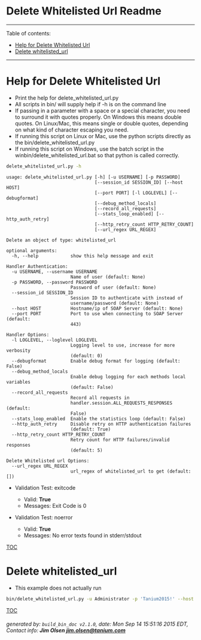 Delete Whitelisted Url Readme
===========================

---------------------------
<a name='toc'>Table of contents:</a>

  * [Help for Delete Whitelisted Url](#user-content-help-for-delete-whitelisted-url)
  * [Delete whitelisted_url](#user-content-delete-whitelisted_url)

---------------------------

# Help for Delete Whitelisted Url

  * Print the help for delete_whitelisted_url.py
  * All scripts in bin/ will supply help if -h is on the command line
  * If passing in a parameter with a space or a special character, you need to surround it with quotes properly. On Windows this means double quotes. On Linux/Mac, this means single or double quotes, depending on what kind of character escaping you need.
  * If running this script on Linux or Mac, use the python scripts directly as the bin/delete_whitelisted_url.py
  * If running this script on Windows, use the batch script in the winbin/delete_whitelisted_url.bat so that python is called correctly.

```bash
delete_whitelisted_url.py -h
```

```
usage: delete_whitelisted_url.py [-h] [-u USERNAME] [-p PASSWORD]
                                 [--session_id SESSION_ID] [--host HOST]
                                 [--port PORT] [-l LOGLEVEL] [--debugformat]
                                 [--debug_method_locals]
                                 [--record_all_requests]
                                 [--stats_loop_enabled] [--http_auth_retry]
                                 [--http_retry_count HTTP_RETRY_COUNT]
                                 [--url_regex URL_REGEX]

Delete an object of type: whitelisted_url

optional arguments:
  -h, --help            show this help message and exit

Handler Authentication:
  -u USERNAME, --username USERNAME
                        Name of user (default: None)
  -p PASSWORD, --password PASSWORD
                        Password of user (default: None)
  --session_id SESSION_ID
                        Session ID to authenticate with instead of
                        username/password (default: None)
  --host HOST           Hostname/ip of SOAP Server (default: None)
  --port PORT           Port to use when connecting to SOAP Server (default:
                        443)

Handler Options:
  -l LOGLEVEL, --loglevel LOGLEVEL
                        Logging level to use, increase for more verbosity
                        (default: 0)
  --debugformat         Enable debug format for logging (default: False)
  --debug_method_locals
                        Enable debug logging for each methods local variables
                        (default: False)
  --record_all_requests
                        Record all requests in
                        handler.session.ALL_REQUESTS_RESPONSES (default:
                        False)
  --stats_loop_enabled  Enable the statistics loop (default: False)
  --http_auth_retry     Disable retry on HTTP authentication failures
                        (default: True)
  --http_retry_count HTTP_RETRY_COUNT
                        Retry count for HTTP failures/invalid responses
                        (default: 5)

Delete Whitelisted url Options:
  --url_regex URL_REGEX
                        url_regex of whitelisted_url to get (default: [])
```

  * Validation Test: exitcode
    * Valid: **True**
    * Messages: Exit Code is 0

  * Validation Test: noerror
    * Valid: **True**
    * Messages: No error texts found in stderr/stdout



[TOC](#user-content-toc)


# Delete whitelisted_url

  * This example does not actually run

```bash
bin/delete_whitelisted_url.py -u Administrator -p 'Tanium2015!' --host 10.0.1.240 --port 443 --loglevel 1 --id 123456
```



[TOC](#user-content-toc)


###### generated by: `build_bin_doc v2.1.0`, date: Mon Sep 14 15:51:16 2015 EDT, Contact info: **Jim Olsen <jim.olsen@tanium.com>**
